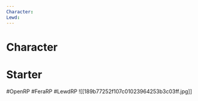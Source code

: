 ```yaml
---
Character: 
Lewd: 
---
```

# Character


# Starter


#OpenRP #FeraRP #LewdRP
![[189b77252f107c01023964253b3c03ff.jpg]]